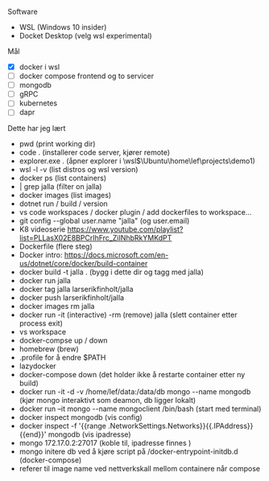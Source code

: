 Software
- WSL (Windows 10 insider)
- Docket Desktop (velg wsl experimental)

Mål
- [x] docker i wsl
- [ ] docker compose frontend og to servicer
- [ ] mongodb
- [ ] gRPC
- [ ] kubernetes
- [ ] dapr

Dette har jeg lært
- pwd (print working dir)
- code . (installerer code server, kjører remote)
- explorer.exe . (åpner explorer i \\wsl$\Ubuntu\home\lef\projects\demo1)
- wsl -l -v (list distros og wsl version)
- docker ps (list containers)
- | grep jalla (filter on jalla)
- docker images (list images)
- dotnet run / build / version
- vs code workspaces / docker plugin / add dockerfiles to workspace...
- git config --global user.name "jalla" (og user.email)
- K8 videoserie https://www.youtube.com/playlist?list=PLLasX02E8BPCrIhFrc_ZiINhbRkYMKdPT 
- Dockerfile (flere steg)
- Docker intro: https://docs.microsoft.com/en-us/dotnet/core/docker/build-container
- docker build -t jalla . (bygg i dette dir og tagg med jalla)
- docker run jalla
- docker tag jalla larserikfinholt/jalla 
- docker push larserikfinholt/jalla
- docker images rm jalla
- docker run -it (interactive) -rm (remove) jalla (slett container etter process exit)
- vs workspace 
- docker-compse up / down
- homebrew (brew)
- .profile for å endre $PATH
- lazydocker 
- docker-compose down (det holder ikke å restarte container etter ny build)
- docker run -it -d -v /home/lef/data:/data/db mongo --name mongodb (kjør mongo interaktivt som deamon, db ligger lokalt)
- docker run –it mongo --name mongoclient /bin/bash (start med terminal)
- docker inspect mongodb (vis config)
- docker inspect -f '{{range .NetworkSettings.Networks}}{{.IPAddress}}{{end}}' mongodb (vis ipadresse)
- mongo 172.17.0.2:27017 (koble til, ipadresse finnes )
- mongo initere db ved å kjøre script på /docker-entrypoint-initdb.d (docker-compose)
- referer til image name ved nettverkskall mellom containere når compose